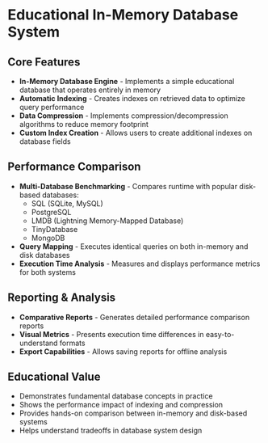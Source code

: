 

<body>
    <h1>Educational In-Memory Database System</h1>

<div class="feature-section">
    <h2>Core Features</h2>
    <ul>
        <li><strong>In-Memory Database Engine</strong> - Implements a simple educational database that operates entirely in memory</li>
        <li><strong>Automatic Indexing</strong> - Creates indexes on retrieved data to optimize query performance</li>
        <li><strong>Data Compression</strong> - Implements compression/decompression algorithms to reduce memory footprint</li>
        <li><strong>Custom Index Creation</strong> - Allows users to create additional indexes on database fields</li>
    </ul>
</div>

<div class="feature-section">
    <h2>Performance Comparison</h2>
    <ul>
        <li><strong>Multi-Database Benchmarking</strong> - Compares runtime with popular disk-based databases:
            <ul>
                <li>SQL (SQLite, MySQL)</li>
                <li>PostgreSQL</li>
                <li>LMDB (Lightning Memory-Mapped Database)</li>
                <li>TinyDatabase</li>
                <li>MongoDB</li>
            </ul>
        </li>
        <li><strong>Query Mapping</strong> - Executes identical queries on both in-memory and disk databases</li>
        <li><strong>Execution Time Analysis</strong> - Measures and displays performance metrics for both systems</li>
    </ul>
</div>

<div class="feature-section">
    <h2>Reporting & Analysis</h2>
    <ul>
        <li><strong>Comparative Reports</strong> - Generates detailed performance comparison reports</li>
        <li><strong>Visual Metrics</strong> - Presents execution time differences in easy-to-understand formats</li>
        <li><strong>Export Capabilities</strong> - Allows saving reports for offline analysis</li>
    </ul>
</div>

<div class="feature-section">
    <h2>Educational Value</h2>
    <ul>
        <li>Demonstrates fundamental database concepts in practice</li>
        <li>Shows the performance impact of indexing and compression</li>
        <li>Provides hands-on comparison between in-memory and disk-based systems</li>
        <li>Helps understand tradeoffs in database system design</li>
    </ul>
</div>
</body>
</html>
